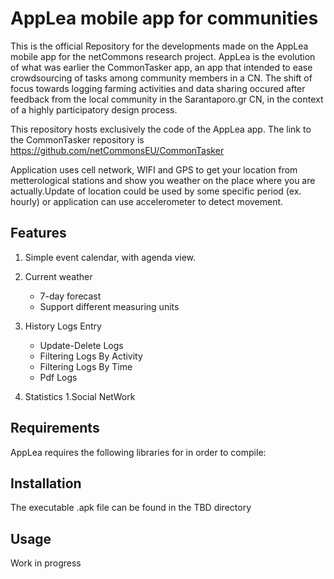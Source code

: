 # AppLea mobile app for communities

This is the official Repository for the developments made on the AppLea mobile app for the netCommons research project. 
AppLea is the evolution of what was earlier the CommonTasker app, an app that intended to ease crowdsourcing of tasks among community members in a CN. The shift of focus towards logging farming activities and data sharing occured after feedback from the local community in the Sarantaporo.gr CN, in the context of a highly participatory design process.

This repository hosts exclusively the code of the AppLea app. The link to the CommonTasker repository is https://github.com/netCommonsEU/CommonTasker

Application uses cell network, WIFI and GPS to get your location from metterological stations and show you weather on the place where you are actually.Update of location could be used by some specific period (ex. hourly) or application can use accelerometer to detect movement.

## Features

1. Simple event calendar, with agenda view.

2. Current weather
   * 7-day forecast
   * Support different measuring units 
   
   
3. History Logs Entry
   * Update-Delete Logs
   * Filtering Logs By Activity
   * Filtering Logs By Time
   * Pdf Logs
1. Statistics
1.Social NetWork
   

## Requirements

AppLea requires the following libraries for in order to compile:

## Installation

The executable .apk file can be found in the TBD directory 

## Usage

Work in progress
